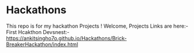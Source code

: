 # Hackathons
This repo is for my hackathon Projects !
Welcome, Projects Links are here:-
First Hcakthon Devsnest:-
https://ankitsingho7o.github.io/Hackathons/Brick-BreakerHackathon/index.html
